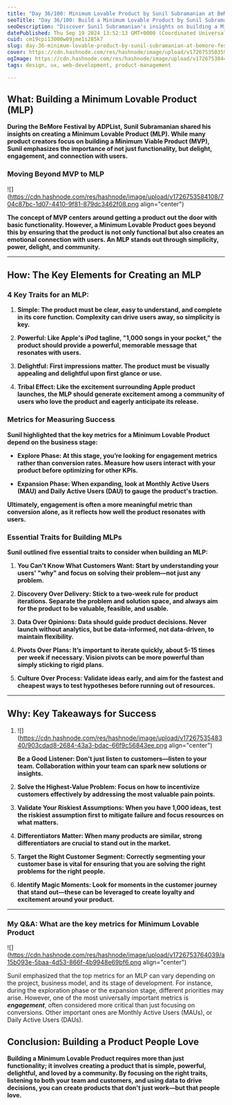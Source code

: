 ```yaml
---
title: "Day 36/100: Minimum Lovable Product by Sunil Subramanian at BeMore Festival 2024"
seoTitle: "Day 36/100: Build a Minimum Lovable Product by Sunil Subramanian"
seoDescription: "Discover Sunil Subramanian's insights on building a Minimum Lovable Product. Learn the key traits and metrics to create products that delight users and fost"
datePublished: Thu Sep 19 2024 13:52:13 GMT+0000 (Coordinated Universal Time)
cuid: cm19cpi13000w09jme1s285k7
slug: day-36-minimum-lovable-product-by-sunil-subramanian-at-bemore-festival-2024
cover: https://cdn.hashnode.com/res/hashnode/image/upload/v1726753503594/e2614453-d72f-45d9-a3dc-cb0e1dc02852.png
ogImage: https://cdn.hashnode.com/res/hashnode/image/upload/v1726753844310/50f2c5d3-03d2-4da5-ab1d-1eec71cb6166.png
tags: design, ux, web-development, product-management

---
```


## **What: Building a Minimum Lovable Product (MLP)**

**During the BeMore Festival by ADPList, Sunil Subramanian shared his insights on creating a Minimum Lovable Product (MLP). While many product creators focus on building a Minimum Viable Product (MVP), Sunil emphasizes the importance of not just functionality, but delight, engagement, and connection with users.**

### **Moving Beyond MVP to MLP**

![](https://cdn.hashnode.com/res/hashnode/image/upload/v1726753584108/704c87bc-1d07-4410-9f81-879dc3462f08.png align="center")

**The concept of MVP centers around getting a product out the door with basic functionality. However, a Minimum Lovable Product goes beyond this by ensuring that the product is not only functional but also creates an emotional connection with users. An MLP stands out through simplicity, power, delight, and community.**

---

## **How: The Key Elements for Creating an MLP**

### **4 Key Traits for an MLP:**

1. **Simple: The product must be clear, easy to understand, and complete in its core function. Complexity can drive users away, so simplicity is key.**
    
2. **Powerful: Like Apple's iPod tagline, "1,000 songs in your pocket," the product should provide a powerful, memorable message that resonates with users.**
    
3. **Delightful: First impressions matter. The product must be visually appealing and delightful upon first glance or use.**
    
4. **Tribal Effect: Like the excitement surrounding Apple product launches, the MLP should generate excitement among a community of users who love the product and eagerly anticipate its release.**
    

### **Metrics for Measuring Success**

**Sunil highlighted that the key metrics for a Minimum Lovable Product depend on the business stage:**

* **Explore Phase: At this stage, you’re looking for engagement metrics rather than conversion rates. Measure how users interact with your product before optimizing for other KPIs.**
    
* **Expansion Phase: When expanding, look at Monthly Active Users (MAU) and Daily Active Users (DAU) to gauge the product's traction.**
    

**Ultimately, engagement is often a more meaningful metric than conversion alone, as it reflects how well the product resonates with users.**

### **Essential Traits for Building MLPs**

**Sunil outlined five essential traits to consider when building an MLP:**

1. **You Can't Know What Customers Want: Start by understanding your users' "why" and focus on solving their problem—not just any problem.**
    
2. **Discovery Over Delivery: Stick to a two-week rule for product iterations. Separate the problem and solution space, and always aim for the product to be valuable, feasible, and usable.**
    
3. **Data Over Opinions: Data should guide product decisions. Never launch without analytics, but be data-informed, not data-driven, to maintain flexibility.**
    
4. **Pivots Over Plans: It’s important to iterate quickly, about 5-15 times per week if necessary. Vision pivots can be more powerful than simply sticking to rigid plans.**
    
5. **Culture Over Process: Validate ideas early, and aim for the fastest and cheapest ways to test hypotheses before running out of resources.**
    

---

## **Why: Key Takeaways for Success**

1. ![](https://cdn.hashnode.com/res/hashnode/image/upload/v1726753548340/903cdad8-2684-43a3-bdac-66f9c56843ee.png align="center")
    
    **Be a Good Listener: Don't just listen to customers—listen to your team. Collaboration within your team can spark new solutions or insights.**
    
2. **Solve the Highest-Value Problem: Focus on how to incentivize customers effectively by addressing the most valuable pain points.**
    
3. **Validate Your Riskiest Assumptions: When you have 1,000 ideas, test the riskiest assumption first to mitigate failure and focus resources on what matters.**
    
4. **Differentiators Matter: When many products are similar, strong differentiators are crucial to stand out in the market.**
    
5. **Target the Right Customer Segment: Correctly segmenting your customer base is vital for ensuring that you are solving the right problems for the right people.**
    
6. **Identify Magic Moments: Look for moments in the customer journey that stand out—these can be leveraged to create loyalty and excitement around your product.**
    

---

### **My Q&A: What are the key metrics for Minimum Lovable Product**

![](https://cdn.hashnode.com/res/hashnode/image/upload/v1726753764039/a15b093e-5baa-4d53-866f-4b9948e69bf6.png align="center")

Sunil emphasized that the top metrics for an MLP can vary depending on the project, business model, and its stage of development. For instance, during the exploration phase or the expansion stage, different priorities may arise. However, one of the most universally important metrics is ***engagement***, often considered more critical than just focusing on conversions. Other important ones are Monthly Active Users (MAUs), or Daily Active Users (DAUs).

## **Conclusion: Building a Product People Love**

**Building a Minimum Lovable Product requires more than just functionality; it involves creating a product that is simple, powerful, delightful, and loved by a community. By focusing on the right traits, listening to both your team and customers, and using data to drive decisions, you can create products that don't just work—but that people love.**